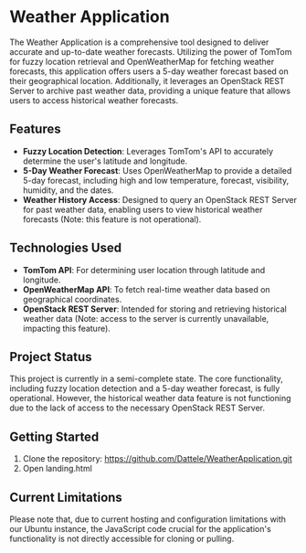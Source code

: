 # Weather Application

The Weather Application is a comprehensive tool designed to deliver accurate and up-to-date weather forecasts. Utilizing the power of TomTom for fuzzy location retrieval and OpenWeatherMap for fetching weather forecasts, this application offers users a 5-day weather forecast based on their geographical location. Additionally, it leverages an OpenStack REST Server to archive past weather data, providing a unique feature that allows users to access historical weather forecasts.

## Features

- **Fuzzy Location Detection**: Leverages TomTom's API to accurately determine the user's latitude and longitude.
- **5-Day Weather Forecast**: Uses OpenWeatherMap to provide a detailed 5-day forecast, including high and low temperature, forecast, visibility, humidity, and the dates.
- **Weather History Access**: Designed to query an OpenStack REST Server for past weather data, enabling users to view historical weather forecasts (Note: this feature is not operational).

## Technologies Used

- **TomTom API**: For determining user location through latitude and longitude.
- **OpenWeatherMap API**: To fetch real-time weather data based on geographical coordinates.
- **OpenStack REST Server**: Intended for storing and retrieving historical weather data (Note: access to the server is currently unavailable, impacting this feature).

## Project Status

This project is currently in a semi-complete state. The core functionality, including fuzzy location detection and a 5-day weather forecast, is fully operational. However, the historical weather data feature is not functioning due to the lack of access to the necessary OpenStack REST Server.

## Getting Started

1. Clone the repository: https://github.com/Dattele/WeatherApplication.git
2. Open landing.html

## Current Limitations

Please note that, due to current hosting and configuration limitations with our Ubuntu instance, the JavaScript code crucial for the application's functionality is not directly accessible for cloning or pulling.
